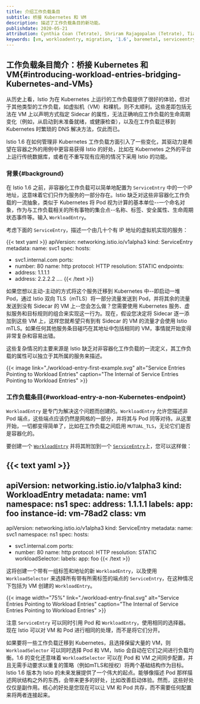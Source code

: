 ```yaml
---
title: 介绍工作负载条目
subtitle: 桥接 Kubernetes 和 VM
description: 描述了工作负载条目的新功能。
publishdate: 2020-05-21
attribution: Cynthia Coan (Tetrate), Shriram Rajagopalan (Tetrate), Tia Louden (Tetrate), John Howard (Google), Sven Mawson (Google)
keywords: [vm, workloadentry, migration, '1.6', baremetal, serviceentry, discovery]
---
```


## 工作负载条目简介：桥接 Kubernetes 和 VM{#introducing-workload-entries-bridging-Kubernetes-and-VMs}

从历史上看，Istio 为在 Kubernetes 上运行的工作负载提供了很好的体验，但对于其他类型的工作负载，如虚拟机（VM）和裸机，则不太顺利。这些差距包括无法在 VM 上以声明方式指定 Sidecar 的属性，无法正确响应工作负载的生命周期变化（例如，从启动到未准备就绪，或健康检查），以及在工作负载迁移到 Kubernetes 时繁琐的 DNS 解决方法，仅此而已。

Istio 1.6 在如何管理非 Kubernetes 工作负载方面引入了一些变化，其驱动力是希望在容器之外的用例中更容易获得 Istio 的好处，比如在 Kubernetes 之外的平台上运行传统数据库，或者在不重写现有应用的情况下采用 Istio 的功能。

### 背景{#background}

在 Istio 1.6 之前，非容器化工作负载可以简单地配置为 `ServiceEntry` 中的一个IP地址，这意味着它们只作为服务的一部分存在。Istio 缺乏对这些非容器化工作负载的一流抽象，类似于 Kubernetes 将 Pod 视为计算的基本单位--一个命名对象，作为与工作负载相关的所有事物的集合点--名称、标签、安全属性、生命周期状态事件等。输入 `WorkloadEntry`。

考虑下面的 `ServiceEntry`，描述一个由几十个有 IP 地址的虚拟机实现的服务：

{{< text yaml >}}
apiVersion: networking.istio.io/v1alpha3
kind: ServiceEntry
metadata:
  name: svc1
spec:
  hosts:
- svc1.internal.com
  ports:
- number: 80
    name: http
    protocol: HTTP
  resolution: STATIC
  endpoints:
- address: 1.1.1.1
- address: 2.2.2.2
  ....
{{< /text >}}

如果您想以主动-主动的方式将这个服务迁移到 Kubernetes 中--即启动一堆 Pod，通过 Istio 双向 TLS（mTLS）将一部分流量发送到 Pod，并将其余的流量发送到没有 Sidecar 的 VM 上--您会怎么做？您需要使用 Kubernetes 服务、虚拟服务和目标规则的组合来实现这一行为。现在，假设您决定将 Sidecar 逐一添加到这些 VM 上，这样您就希望只有到有 Sidecar 的 VM 的流量才会使用 Istio mTLS。如果任何其他服务条目碰巧在其地址中包括相同的 VM，事情就开始变得非常复杂和容易出错。

这些复杂情况的主要来源是 Istio 缺乏对非容器化工作负载的一流定义，其工作负载的属性可以独立于其所属的服务来描述。

{{< image
    link="./workload-entry-first-example.svg"
    alt="Service Entries Pointing to Workload Entries"
    caption="The Internal of Service Entries Pointing to Workload Entries"
    >}}

### 工作负载条目{#workload-entry-a-non-Kubernetes-endpoint}

`WorkloadEntry` 是专门为解决这个问题而创建的。`WorkloadEntry` 允许您描述非 Pod 端点，这些端点应该仍然是网格的一部分，并将其与 Pod 同等对待。从这里开始，一切都变得简单了，比如在工作负载之间启用 `MUTUAL_TLS`，无论它们是否是容器化的。

要创建一个 [`WorkloadEntry`](/zh/docs/reference/config/networking/workload-entry/) 并将其附加到一个 [`ServiceEntry`](/zh/docs/reference/config/networking/service-entry/)上，您可以这样做：

{{< text yaml >}}
---
apiVersion: networking.istio.io/v1alpha3
kind: WorkloadEntry
metadata:
  name: vm1
  namespace: ns1
spec:
  address: 1.1.1.1
  labels:
    app: foo
    instance-id: vm-78ad2
    class: vm
---
apiVersion: networking.istio.io/v1alpha3
kind: ServiceEntry
metadata:
  name: svc1
  namespace: ns1
spec:
  hosts:
- svc1.internal.com
  ports:
- number: 80
    name: http
    protocol: HTTP
  resolution: STATIC
  workloadSelector:
    labels:
      app: foo
{{< /text >}}

这将创建一个带有一组标签和地址的新 `WorkloadEntry`，以及使用 `WorkloadSelector` 来选择所有带有所需标签的端点的 `ServiceEntry`，在这种情况下包括为 VM 创建的 `WorkloadEntry`。

{{< image width="75%"
    link="./workload-entry-final.svg"
    alt="Service Entries Pointing to Workload Entries"
    caption="The Internal of Service Entries Pointing to Workload Entries"
    >}}

注意 `ServiceEntry` 可以同时引用 Pod 和 `WorkloadEntry`，使用相同的选择器。现在 Istio 可以对 VM 和 Pod 进行相同的处理，而不是将它们分开。

如果要将一些工作负载迁移到 Kubernetes，且选择保留大量的 VM，则 `WorkloadSelector` 可以同时选择 Pod 和 VM，Istio 会自动在它们之间进行负载均衡。1.6 的变化还意味着 `WorkloadSelector` 可以在 Pod 和 VM 之间同步配置，并且无需手动要求以重复的策略（例如mTLS和授权）将两个基础结构作为目标。Istio 1.6 版本为 Istio 的未来发展提供了一个伟大的起点。能够像描述 Pod 那样描述网状结构之外的东西，会带来更多的好处，比如改善启动体验。然而，这些好处仅仅是副作用。核心的好处是您现在可以让 VM 和 Pod 共存，而不需要任何配置来将两者连接起来。
